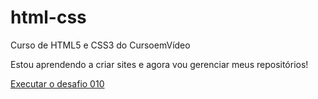 # html-css
 Curso de HTML5 e CSS3 do CursoemVídeo

Estou aprendendo a criar sites e agora vou gerenciar meus repositórios!

<a href="/Meus%20Desafios/d010/d010/android.html"> Executar o desafio 010